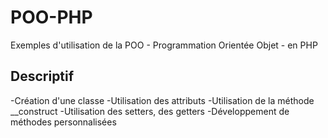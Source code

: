 # POO-PHP
Exemples d'utilisation de la POO - Programmation Orientée Objet - en PHP

## Descriptif
-Création d'une classe
-Utilisation des attributs
-Utilisation de la méthode __construct
-Utilisation des setters, des getters
-Développement de méthodes personnalisées
